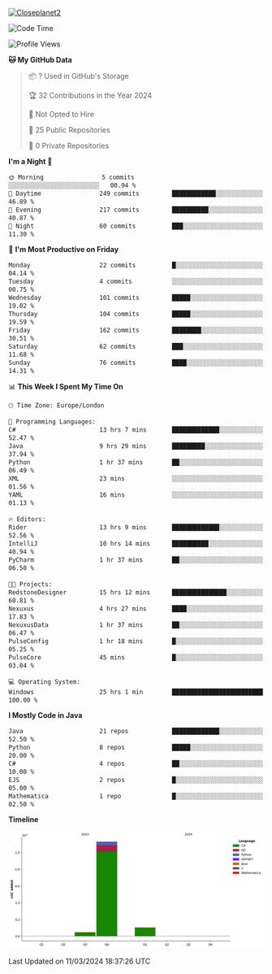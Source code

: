 [![Closeplanet2](https://github-readme-stats.vercel.app/api?username=Closeplanet2&show_icons=true&theme=tokyonight&count_private=true)]([https://github.com/Closeplanet2])

<!--START_SECTION:waka-->
![Code Time](http://img.shields.io/badge/Code%20Time-425%20hrs%2053%20mins-blue)

![Profile Views](http://img.shields.io/badge/Profile%20Views-0-blue)

**🐱 My GitHub Data** 

> 📦 ? Used in GitHub's Storage 
 > 
> 🏆 32 Contributions in the Year 2024
 > 
> 🚫 Not Opted to Hire
 > 
> 📜 25 Public Repositories 
 > 
> 🔑 0 Private Repositories 
 > 
**I'm a Night 🦉** 

```text
🌞 Morning                5 commits           ░░░░░░░░░░░░░░░░░░░░░░░░░   00.94 % 
🌆 Daytime                249 commits         ████████████░░░░░░░░░░░░░   46.89 % 
🌃 Evening                217 commits         ██████████░░░░░░░░░░░░░░░   40.87 % 
🌙 Night                  60 commits          ███░░░░░░░░░░░░░░░░░░░░░░   11.30 % 
```
📅 **I'm Most Productive on Friday** 

```text
Monday                   22 commits          █░░░░░░░░░░░░░░░░░░░░░░░░   04.14 % 
Tuesday                  4 commits           ░░░░░░░░░░░░░░░░░░░░░░░░░   00.75 % 
Wednesday                101 commits         █████░░░░░░░░░░░░░░░░░░░░   19.02 % 
Thursday                 104 commits         █████░░░░░░░░░░░░░░░░░░░░   19.59 % 
Friday                   162 commits         ████████░░░░░░░░░░░░░░░░░   30.51 % 
Saturday                 62 commits          ███░░░░░░░░░░░░░░░░░░░░░░   11.68 % 
Sunday                   76 commits          ████░░░░░░░░░░░░░░░░░░░░░   14.31 % 
```


📊 **This Week I Spent My Time On** 

```text
🕑︎ Time Zone: Europe/London

💬 Programming Languages: 
C#                       13 hrs 7 mins       █████████████░░░░░░░░░░░░   52.47 % 
Java                     9 hrs 29 mins       █████████░░░░░░░░░░░░░░░░   37.94 % 
Python                   1 hr 37 mins        ██░░░░░░░░░░░░░░░░░░░░░░░   06.49 % 
XML                      23 mins             ░░░░░░░░░░░░░░░░░░░░░░░░░   01.56 % 
YAML                     16 mins             ░░░░░░░░░░░░░░░░░░░░░░░░░   01.13 % 

🔥 Editors: 
Rider                    13 hrs 9 mins       █████████████░░░░░░░░░░░░   52.56 % 
IntelliJ                 10 hrs 14 mins      ██████████░░░░░░░░░░░░░░░   40.94 % 
PyCharm                  1 hr 37 mins        ██░░░░░░░░░░░░░░░░░░░░░░░   06.50 % 

🐱‍💻 Projects: 
RedstoneDesigner         15 hrs 12 mins      ███████████████░░░░░░░░░░   60.81 % 
Nexuxus                  4 hrs 27 mins       ████░░░░░░░░░░░░░░░░░░░░░   17.83 % 
NexuxusData              1 hr 37 mins        ██░░░░░░░░░░░░░░░░░░░░░░░   06.47 % 
PulseConfig              1 hr 18 mins        █░░░░░░░░░░░░░░░░░░░░░░░░   05.25 % 
PulseCore                45 mins             █░░░░░░░░░░░░░░░░░░░░░░░░   03.04 % 

💻 Operating System: 
Windows                  25 hrs 1 min        █████████████████████████   100.00 % 
```

**I Mostly Code in Java** 

```text
Java                     21 repos            █████████████░░░░░░░░░░░░   52.50 % 
Python                   8 repos             █████░░░░░░░░░░░░░░░░░░░░   20.00 % 
C#                       4 repos             ██░░░░░░░░░░░░░░░░░░░░░░░   10.00 % 
EJS                      2 repos             █░░░░░░░░░░░░░░░░░░░░░░░░   05.00 % 
Mathematica              1 repo              █░░░░░░░░░░░░░░░░░░░░░░░░   02.50 % 
```



**Timeline**

![Lines of Code chart](https://raw.githubusercontent.com/Closeplanet2/Closeplanet2/main/assets/bar_graph.png)


 Last Updated on 11/03/2024 18:37:26 UTC
<!--END_SECTION:waka-->
